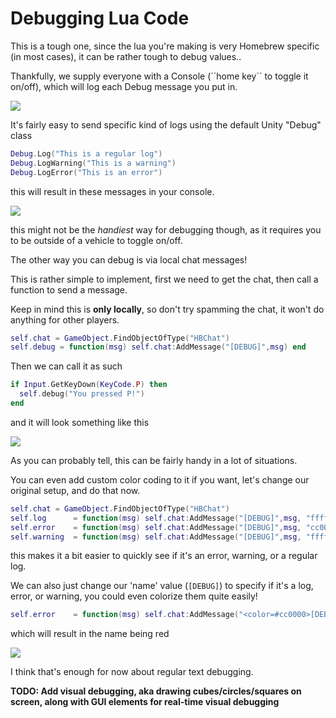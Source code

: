 # Debugging Lua Code
This is a tough one, since the lua you're making is very Homebrew specific (in most cases), it can be rather tough to debug values.. 

Thankfully, we supply everyone with a Console (´´home key`` to toggle it on/off), which will log each Debug message you put in. 

<img src="http://i.imgur.com/gy4DR5t.png"/>

It's fairly easy to send specific kind of logs using the default Unity "Debug" class

```lua
Debug.Log("This is a regular log")
Debug.LogWarning("This is a warning")
Debug.LogError("This is an error")
```

this will result in these messages in your console.

<img src="http://i.imgur.com/lBQmjAy.png"/>

this might not be the _handiest_ way for debugging though, as it requires you to be outside of a vehicle to toggle on/off. 

The other way you can debug is via local chat messages! 

This is rather simple to implement, first we need to get the chat, then call a function to send a message. 

Keep in mind this is **only locally**, so don't try spamming the chat, it won't do anything for other players. 

```lua
self.chat = GameObject.FindObjectOfType("HBChat")
self.debug = function(msg) self.chat:AddMessage("[DEBUG]",msg) end 
```

Then we can call it as such 
```lua
if Input.GetKeyDown(KeyCode.P) then 
  self.debug("You pressed P!")
end 
``` 
and it will look something like this 

<img src="http://i.imgur.com/HvLikrv.png">

As you can probably tell, this can be fairly handy in a lot of situations. 

You can even add custom color coding to it if you want, let's change our original setup, and do that now. 

```lua
self.chat = GameObject.FindObjectOfType("HBChat")
self.log      = function(msg) self.chat:AddMessage("[DEBUG]",msg, "ffffff") end 
self.error    = function(msg) self.chat:AddMessage("[DEBUG]",msg, "cc0000") end 
self.warning  = function(msg) self.chat:AddMessage("[DEBUG]",msg, "ffff00") end 
```

this makes it a bit easier to quickly see if it's an error, warning, or a regular log. 

We can also just change our 'name' value (``[DEBUG]``) to specify if it's a log, error, or warning, you could even colorize them quite easily! 

```lua
self.error    = function(msg) self.chat:AddMessage("<color=#cc0000>[DEBUG]</color>",msg) end 
```
which will result in the name being red 

<img src="http://i.imgur.com/fBupvJ4.png">

I think that's enough for now about regular text debugging. 

**TODO: Add visual debugging, aka drawing cubes/circles/squares on screen, along with GUI elements for real-time visual debugging** 
